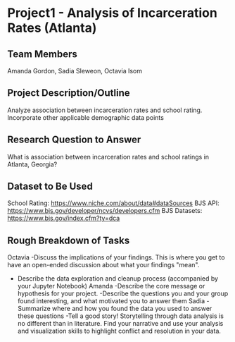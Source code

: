 # Project1 - Analysis of Incarceration Rates (Atlanta)

## Team Members
  Amanda Gordon, Sadia Sleweon, Octavia Isom
  
## Project Description/Outline
  Analyze association between incarceration rates and school rating. Incorporate other applicable demographic data points

## Research Question to Answer

What is association between incarceration rates and school ratings in Atlanta, Georgia? 

## Dataset to Be Used
  School Rating: https://www.niche.com/about/data#dataSources
  BJS API: https://www.bjs.gov/developer/ncvs/developers.cfm
  BJS Datasets: https://www.bjs.gov/index.cfm?ty=dca

## Rough Breakdown of Tasks
  Octavia 
   -Discuss the implications of your findings. This is where you get to have an open-ended discussion about what your findings "mean".
   - Describe the data exploration and cleanup process (accompanied by your Jupyter Notebook)
  Amanda
   -Describe the core message or hypothesis for your project.
   -Describe the questions you and your group found interesting, and what motivated you to answer    them
  Sadia
   -Summarize where and how you found the data you used to answer these questions
   -Tell a good story! Storytelling through data analysis is no different than in literature. Find your narrative and use your analysis and visualization skills to highlight conflict and resolution in your data.
  
 

